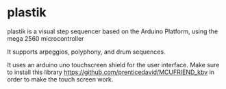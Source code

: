 # plastik
plastik is a visual step sequencer based on the Arduino Platform, using the mega 2560 microcontroller

It supports arpeggios, polyphony, and drum sequences.
 
It uses an arduino uno touchscreen shield for the user interface.
Make sure to install this library https://github.com/prenticedavid/MCUFRIEND_kbv in order to make the touch screen work.
